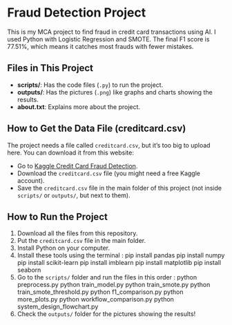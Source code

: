 # Fraud Detection Project

This is my MCA project to find fraud in credit card transactions using AI. I used Python with Logistic Regression and SMOTE. The final F1 score is 77.51%, which means it catches most frauds with fewer mistakes.

## Files in This Project
- **scripts/**: Has the code files (`.py`) to run the project.
- **outputs/**: Has the pictures (`.png`) like graphs and charts showing the results.
- **about.txt**: Explains more about the project.

## How to Get the Data File (creditcard.csv)
The project needs a file called `creditcard.csv`, but it’s too big to upload here. You can download it from this website:
- Go to [Kaggle Credit Card Fraud Detection](https://www.kaggle.com/mlg-ulb/creditcardfraud).
- Download the `creditcard.csv` file (you might need a free Kaggle account).
- Save the `creditcard.csv` file in the main folder of this project (not inside `scripts/` or `outputs/`, but next to them).

## How to Run the Project
1. Download all the files from this repository.
2. Put the `creditcard.csv` file in the main folder.
3. Install Python on your computer.
4. Install these tools using the terminal : pip install pandas pip install numpy pip install scikit-learn pip install imblearn pip install matplotlib pip install seaborn
5. Go to the `scripts/` folder and run the files in this order : python preprocess.py python train_model.py python train_smote.py python train_smote_threshold.py python f1_comparison.py python more_plots.py python workflow_comparison.py python system_design_flowchart.py
6. Check the `outputs/` folder for the pictures showing the results!
